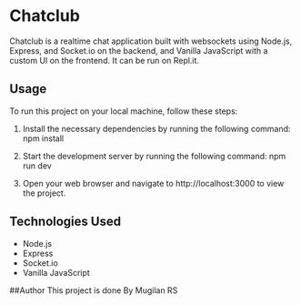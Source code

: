 # Chatclub

Chatclub is a realtime chat application built with websockets using Node.js, Express, and Socket.io on the backend, and Vanilla JavaScript with a custom UI on the frontend. It can be run on Repl.it.

## Usage

To run this project on your local machine, follow these steps:

1. Install the necessary dependencies by running the following command: npm install

2. Start the development server by running the following command: npm  run dev

3. Open your web browser and navigate to http://localhost:3000 to view the project.

## Technologies Used

- Node.js
- Express
- Socket.io
- Vanilla JavaScript

##Author
This project is done By Mugilan RS



